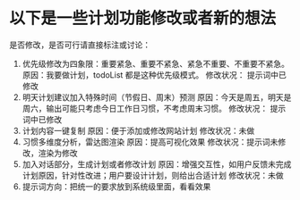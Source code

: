 # 以下是一些计划功能修改或者新的想法

是否修改，是否可行请直接标注或讨论：

1. 优先级修改为四象限：重要紧急、重要不紧急、紧急不重要、不重要不紧急。
   原因：我要做计划，todoList 都是这种优先级模式。
   修改状况： 提示词中已修改
2. 明天计划建议加入特殊时间（节假日、周末）预测
   原因：今天是周五，明天是周六，输出可能只考虑今日工作日习惯，不考虑周末习惯。
   修改状况： 提示词中已修改
3. 计划内容一键复制
   原因：便于添加或修改网站计划
   修改状况：未做
4. 习惯多维度分析，雷达图渲染
   原因：提高可视化效果
   修改状况：提示词未修改，渲染为修改
5. 加入对话部分，生成计划或者修改计划
   原因：增强交互性，如用户反馈未完成计划原因，针对性改进；用户要设计计划，则给出合适计划
   修改状况：未做
6. 提示词方向：把统一的要求放到系统级里面，看看效果
